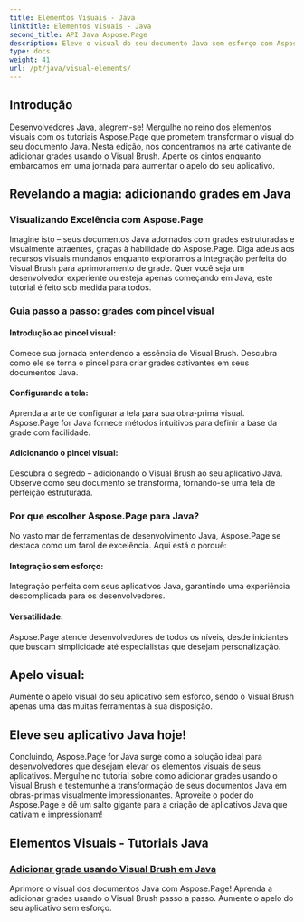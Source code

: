 ```yaml
---
title: Elementos Visuais - Java
linktitle: Elementos Visuais - Java
second_title: API Java Aspose.Page
description: Eleve o visual do seu documento Java sem esforço com Aspose.Page! Aprenda a aprimorar seu aplicativo adicionando grades usando o Visual Brush neste tutorial passo a passo.
type: docs
weight: 41
url: /pt/java/visual-elements/
---
```

## Introdução

Desenvolvedores Java, alegrem-se! Mergulhe no reino dos elementos visuais com os tutoriais Aspose.Page que prometem transformar o visual do seu documento Java. Nesta edição, nos concentramos na arte cativante de adicionar grades usando o Visual Brush. Aperte os cintos enquanto embarcamos em uma jornada para aumentar o apelo do seu aplicativo.

## Revelando a magia: adicionando grades em Java

### Visualizando Excelência com Aspose.Page
Imagine isto – seus documentos Java adornados com grades estruturadas e visualmente atraentes, graças à habilidade do Aspose.Page. Diga adeus aos recursos visuais mundanos enquanto exploramos a integração perfeita do Visual Brush para aprimoramento de grade. Quer você seja um desenvolvedor experiente ou esteja apenas começando em Java, este tutorial é feito sob medida para todos.

### Guia passo a passo: grades com pincel visual

#### Introdução ao pincel visual:
Comece sua jornada entendendo a essência do Visual Brush. Descubra como ele se torna o pincel para criar grades cativantes em seus documentos Java.

#### Configurando a tela:
Aprenda a arte de configurar a tela para sua obra-prima visual. Aspose.Page for Java fornece métodos intuitivos para definir a base da grade com facilidade.

#### Adicionando o pincel visual:
Descubra o segredo – adicionando o Visual Brush ao seu aplicativo Java. Observe como seu documento se transforma, tornando-se uma tela de perfeição estruturada.

### Por que escolher Aspose.Page para Java?

No vasto mar de ferramentas de desenvolvimento Java, Aspose.Page se destaca como um farol de excelência. Aqui está o porquê:

#### Integração sem esforço:
Integração perfeita com seus aplicativos Java, garantindo uma experiência descomplicada para os desenvolvedores.

#### Versatilidade:
Aspose.Page atende desenvolvedores de todos os níveis, desde iniciantes que buscam simplicidade até especialistas que desejam personalização.

## Apelo visual:
Aumente o apelo visual do seu aplicativo sem esforço, sendo o Visual Brush apenas uma das muitas ferramentas à sua disposição.

## Eleve seu aplicativo Java hoje!

Concluindo, Aspose.Page for Java surge como a solução ideal para desenvolvedores que desejam elevar os elementos visuais de seus aplicativos. Mergulhe no tutorial sobre como adicionar grades usando o Visual Brush e testemunhe a transformação de seus documentos Java em obras-primas visualmente impressionantes. Aproveite o poder do Aspose.Page e dê um salto gigante para a criação de aplicativos Java que cativam e impressionam!
## Elementos Visuais - Tutoriais Java
### [Adicionar grade usando Visual Brush em Java](./add-grid/)
Aprimore o visual dos documentos Java com Aspose.Page! Aprenda a adicionar grades usando o Visual Brush passo a passo. Aumente o apelo do seu aplicativo sem esforço.